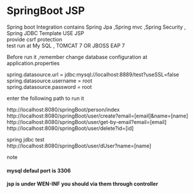 # SpringBoot JSP

Spring boot Integration contains Spring Jpa ,Spring mvc ,Spring Security , Spring JDBC Template USE JSP<br>
provide csrf protection<br>
test run at My SQL , TOMCAT 7 OR JBOSS EAP 7


Before run it ,remember change database configuration at application.properties

spring.datasource.url = jdbc:mysql://localhost:8889/test?useSSL=false<br>
spring.datasource.username = root <br>
spring.datasource.password = root<br>

enter  the following path to run it

http://localhost:8080/springBoot/person/index<br>
http://localhost:8080/springBoot/user/create?email=[email]&name=[name]<br>
http://localhost:8080/springBoot/user/get-by-email?email=[email]<br>
http://localhost:8080/springBoot/user/delete?id=[id]<br>

spring jdbc test<br>
http://localhost:8080/springBoot/user/dUser?name=[name]

note
<h4>mysql defaul port is 3306
<h4>jsp is under WEN-INF you should via them through controller
